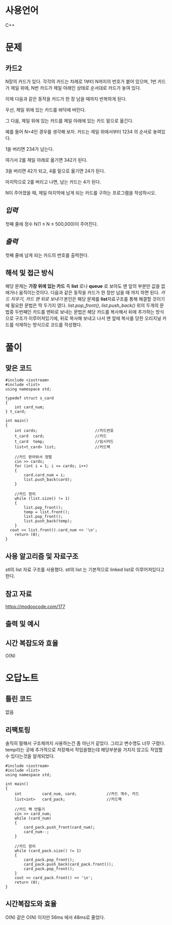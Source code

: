 # 사용언어
C++

# 문제

카드2
-
N장의 카드가 있다. 각각의 카드는 차례로 1부터 N까지의 번호가 붙어 있으며, 1번 카드가 제일 위에, N번 카드가 제일 아래인 상태로 순서대로 카드가 놓여 있다.

이제 다음과 같은 동작을 카드가 한 장 남을 때까지 반복하게 된다. 

우선, 제일 위에 있는 카드를 바닥에 버린다. 

그 다음, 제일 위에 있는 카드를 제일 아래에 있는 카드 밑으로 옮긴다.

예를 들어 N=4인 경우를 생각해 보자. 카드는 제일 위에서부터 1234 의 순서로 놓여있다. 

1을 버리면 234가 남는다. 

여기서 2를 제일 아래로 옮기면 342가 된다. 

3을 버리면 42가 되고, 4를 밑으로 옮기면 24가 된다. 

마지막으로 2를 버리고 나면, 남는 카드는 4가 된다.

N이 주어졌을 때, 제일 마지막에 남게 되는 카드를 구하는 프로그램을 작성하시오.


*입력*
-
첫째 줄에 정수 N(1 ≤ N ≤ 500,000)이 주어진다.



*출력*
-
첫째 줄에 남게 되는 카드의 번호를 출력한다.



해석 및 접근 방식
-
해당 문제는 **가장 위에 있는 카드** 즉 **list** 로나 **queue** 로 보아도 맨 앞의 부분만 값을 없애거나 움직이는것이다.
다음과 같은 동작을 카드가 한 장만 남을 때 까지 하면 된다.
*카드 지우기*, *카드 맨 뒤로 보내기*
본인은 해당 문제를 **list**자료구조를 통해 해결할 것이기에 필요한 문법은 딱 두가지 였다.
*list.pop_front()*, *list.push_back()*
위의 두개의 문법중 두번째인 카드를 맨뒤로 보내는 문법은 해당 카드를 복사해서 뒤에 추가하는 방식으로 구조가 이루어져있기에,
뒤로 복사해 보내고 나서 맨 앞에 복사를 당한 오리지널 카드를 삭제하는 방식으로 코드를 작성했다.



# 풀이

맞은 코드
-

    #include <iostream>
    #include <list>
    using namespace std;
  
    typedef struct s_card
    {
        int card_num;
    } t_card;
  
    int main()
    {
        int cards;                         //카드번호
        t_card  card;                      //카드
        t_card  temp;                      //임시카드
        list<t_card> list;                 //카드팩
  
        //카드 받아와서 정렬
        cin >> cards;
        for (int i = 1; i <= cards; i++)
        {
            card.card_num = i;
            list.push_back(card);
        }

        //카드 정리
        while (list.size() != 1)
        {
            list.pop_front();
            temp = list.front();
            list.pop_front();
            list.push_back(temp);
        }
  	  cout << list.front().card_num << '\n';
        return (0);
    }



사용 알고리즘 및 자료구조
-
stl의 list 자료 구조를 사용했다.
stl의 list 는 기본적으로 linked list로 이루어져있다고 한다.



참고 자료
-
<https://modoocode.com/177>



출력 및 예시
-



시간 복잡도와 효율
-
O(N)

# 오답노트



틀린 코드
-
없음



리팩토링
-
솔직히 말해서 구조체까지 사용하는건 좀 아닌거 같았다.
그리고 변수명도 너무 구렸다.
temp라는 곳에 추가적으로 저장해서 작업을했는데 해당부분을 거치지 않고도 작업할 수 있다는것을 알게되었다.

    #include <iostream>
    #include <list>
    using namespace std;

    int main()
    {
        int			card_num, card;				//카드 개수, 카드
        list<int> 	card_pack;					//카드팩

        //카드 팩 만들기
        cin >> card_num;
        while (card_num)
    	{
    		card_pack.push_front(card_num);
    		card_num--;
    	}

        //카드 정리
        while (card_pack.size() != 1)
        {
            card_pack.pop_front();
    		card_pack.push_back(card_pack.front());
    		card_pack.pop_front();
        }
    	cout << card_pack.front() << '\n';
        return (0);
    }



시간복잡도와 효율
-
O(N)
같은 O(N) 이지만 56ms 에서 48ms로 줄었다.
